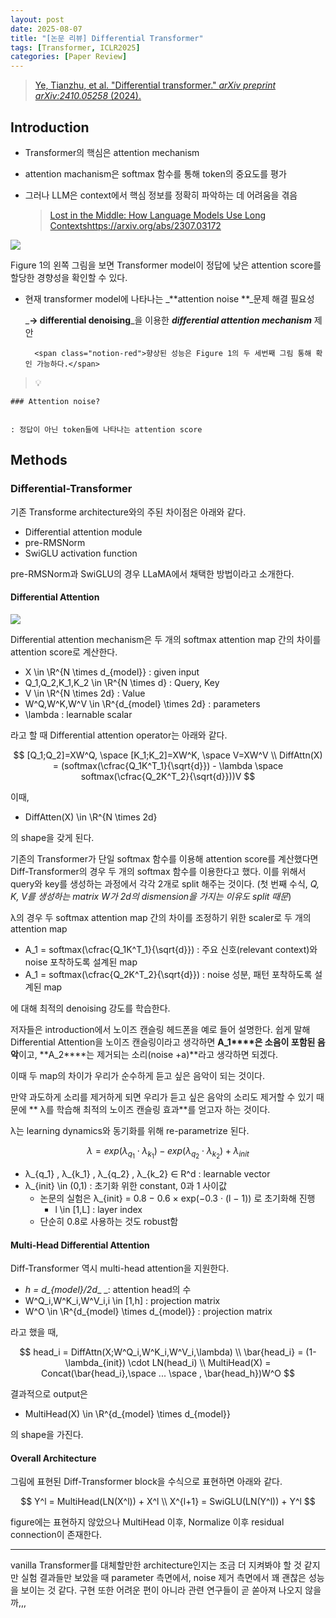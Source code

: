 ```yaml
---
layout: post
date: 2025-08-07
title: "[논문 리뷰] Differential Transformer"
tags: [Transformer, ICLR2025]
categories: [Paper Review]
---
```


> [Ye, Tianzhu, et al. "Differential transformer." ](https://arxiv.org/abs/2410.05258)[_arXiv preprint arXiv:2410.05258_](https://arxiv.org/abs/2410.05258)[ (2024).](https://arxiv.org/abs/2410.05258)



## Introduction

- Transformer의 핵심은 attention mechanism
- attention machanism은 softmax 함수를 통해 token의 중요도를 평가
- 그러나 LLM은 context에서 핵심 정보를 정확히 파악하는 데 어려움을 겪음

	> [Lost in the Middle: How Language Models Use Long Contextshttps://arxiv.org/abs/2307.03172](https://arxiv.org/abs/2307.03172)


![](https://prod-files-secure.s3.us-west-2.amazonaws.com/542b861c-36a8-4051-84e5-8804b6728dba/9083ea56-691a-4752-ae26-47f403431ac8/image.png?X-Amz-Algorithm=AWS4-HMAC-SHA256&X-Amz-Content-Sha256=UNSIGNED-PAYLOAD&X-Amz-Credential=ASIAZI2LB466ZAW6KT75%2F20250917%2Fus-west-2%2Fs3%2Faws4_request&X-Amz-Date=20250917T230105Z&X-Amz-Expires=3600&X-Amz-Security-Token=IQoJb3JpZ2luX2VjEDcaCXVzLXdlc3QtMiJHMEUCIEI4S511Ns1IjyaGaMZOMvufkdlPayNakakVFf39XSXvAiEAy2MndP2kMnuzNsgdjxGuj40J8YawYXyZxD9T7IQ%2Fx2MqiAQIsP%2F%2F%2F%2F%2F%2F%2F%2F%2F%2FARAAGgw2Mzc0MjMxODM4MDUiDC%2F9e6LpzQo%2BSQQ1tCrcA0mJXPQMe7mvN8%2FTKNwLJBE9gTLiHFsnTFDSKxBG0rJRW%2BBqEqa9tNjKCOI7o4bOaAVG1UHQloawLcyiUjcptx1%2BBFGQoLBf%2Bn2kD9PpnsprxJjKul%2FCnYB6P%2Fqfjga5w%2BPdMBwxKJbqjMnkUrSu3v8nX8jRemBLkW2CAJw3UaWQcsfDHSyz1%2BGIRK2nsX6fZxs5drc9idBfo7OBAX6Fg%2BXwWDg7F%2B6%2Fgm6rpZuUFRHk4fTOXdbMgcj0rGafbYaH5CyIx5b7Smn0rQ7L7ki5TYRQLFGNmuZJ5T0c5V85EXWbagfmOYeVrnxAey90lxzBxkRuHZ%2BiA8fnw83tuTnU7cEdzaBZb9iG0ky3V6fIaR4TWFvUNbzGbKVpUb37s3J6rHDsdtBBupKrGgotTon6D53vHW93uCmn5ZeGzuyMM%2BwnoX1SLqnqbEZTvB8OUJN%2BpMJsNG4%2BRfBkRsa35OzfYm9TL7wWoNbxDLGbh4AGR3zDogTrZs3MxCV7Mhm4XdtwI0tmn72YPddoxV8ObVKIwnNTBTBYlbxCw8%2BFLymLvT95UHy6Ty3XPe2herCA6oCWKx58xKMgIoHsMFe1M4wVcmMCpfAP5ttUqo4zpRzjw1yLmXe0qW94zTfARIPuMJn1rMYGOqUBNT%2BJk7f9aRcQsKDhPy711mcCd03Try0ua5ZHu4QMPNbhWB3EF6vntu2t4g9g9gUniJD2SQD1tMlBz%2FFaqsjvIoHn5pNo9PIPgtz8wuwagvVGrv8hDYIH8mhEoTqkFP7eZI3cE4P7xkML3Jw8uAv7V6rO8jYoj%2BgZ%2BtdDYzBOL%2FBCo9ssVLAqBD1s0MWa%2FOkvHD9TEGQ4oH4RFfRKXyOJxprKDrBw&X-Amz-Signature=df99567e4f79d6be84e85f2601e1badd58a89854c071f506b82bb6ad90e03471&X-Amz-SignedHeaders=host&x-amz-checksum-mode=ENABLED&x-id=GetObject)


Figure 1의 왼쪽 그림을 보면 Transformer model이 정답에 낮은 attention score를 할당한 경향성을 확인할 수 있다.

- 현재 transformer model에 나타나는 _**attention noise **_문제 해결 필요성

	_**→ differential denoising**_을 이용한 _**differential attention mechanism**_ 제안


		<span class="notion-red">향상된 성능은 Figure 1의 두 세번째 그림 통해 확인 가능하다.</span>


> 💡 


	### Attention noise?


	: 정답이 아닌 token들에 나타나는 attention score



## Methods



### Differential-Transformer


기존 Transforme architecture와의 주된 차이점은 아래와 같다.

- Differential attention module
- pre-RMSNorm
- SwiGLU activation function

pre-RMSNorm과 SwiGLU의 경우 LLaMA에서 채택한 방법이라고 소개한다.



#### Differential Attention


![](https://prod-files-secure.s3.us-west-2.amazonaws.com/542b861c-36a8-4051-84e5-8804b6728dba/116d70b2-1963-4810-9167-f4c7d8a06e8f/image.png?X-Amz-Algorithm=AWS4-HMAC-SHA256&X-Amz-Content-Sha256=UNSIGNED-PAYLOAD&X-Amz-Credential=ASIAZI2LB466ZAW6KT75%2F20250917%2Fus-west-2%2Fs3%2Faws4_request&X-Amz-Date=20250917T230105Z&X-Amz-Expires=3600&X-Amz-Security-Token=IQoJb3JpZ2luX2VjEDcaCXVzLXdlc3QtMiJHMEUCIEI4S511Ns1IjyaGaMZOMvufkdlPayNakakVFf39XSXvAiEAy2MndP2kMnuzNsgdjxGuj40J8YawYXyZxD9T7IQ%2Fx2MqiAQIsP%2F%2F%2F%2F%2F%2F%2F%2F%2F%2FARAAGgw2Mzc0MjMxODM4MDUiDC%2F9e6LpzQo%2BSQQ1tCrcA0mJXPQMe7mvN8%2FTKNwLJBE9gTLiHFsnTFDSKxBG0rJRW%2BBqEqa9tNjKCOI7o4bOaAVG1UHQloawLcyiUjcptx1%2BBFGQoLBf%2Bn2kD9PpnsprxJjKul%2FCnYB6P%2Fqfjga5w%2BPdMBwxKJbqjMnkUrSu3v8nX8jRemBLkW2CAJw3UaWQcsfDHSyz1%2BGIRK2nsX6fZxs5drc9idBfo7OBAX6Fg%2BXwWDg7F%2B6%2Fgm6rpZuUFRHk4fTOXdbMgcj0rGafbYaH5CyIx5b7Smn0rQ7L7ki5TYRQLFGNmuZJ5T0c5V85EXWbagfmOYeVrnxAey90lxzBxkRuHZ%2BiA8fnw83tuTnU7cEdzaBZb9iG0ky3V6fIaR4TWFvUNbzGbKVpUb37s3J6rHDsdtBBupKrGgotTon6D53vHW93uCmn5ZeGzuyMM%2BwnoX1SLqnqbEZTvB8OUJN%2BpMJsNG4%2BRfBkRsa35OzfYm9TL7wWoNbxDLGbh4AGR3zDogTrZs3MxCV7Mhm4XdtwI0tmn72YPddoxV8ObVKIwnNTBTBYlbxCw8%2BFLymLvT95UHy6Ty3XPe2herCA6oCWKx58xKMgIoHsMFe1M4wVcmMCpfAP5ttUqo4zpRzjw1yLmXe0qW94zTfARIPuMJn1rMYGOqUBNT%2BJk7f9aRcQsKDhPy711mcCd03Try0ua5ZHu4QMPNbhWB3EF6vntu2t4g9g9gUniJD2SQD1tMlBz%2FFaqsjvIoHn5pNo9PIPgtz8wuwagvVGrv8hDYIH8mhEoTqkFP7eZI3cE4P7xkML3Jw8uAv7V6rO8jYoj%2BgZ%2BtdDYzBOL%2FBCo9ssVLAqBD1s0MWa%2FOkvHD9TEGQ4oH4RFfRKXyOJxprKDrBw&X-Amz-Signature=0c7fd40f2c3b7a74ba574d19ecb960f8bd4d6e6263b5c4870a1074589aa393a7&X-Amz-SignedHeaders=host&x-amz-checksum-mode=ENABLED&x-id=GetObject)


Differential attention mechanism은 두 개의 softmax attention map 간의 차이를 attention score로 계산한다.

- X \in \R^{N \times d\_{model}} : given input
- Q\_1,Q\_2,K\_1,K\_2 \in \R^{N \times d} : Query, Key
- V \in \R^{N \times 2d} : Value
- W^Q,W^K,W^V \in \R^{d\_{model} \times 2d} : parameters
- \lambda : learnable scalar

라고 할 때 Differential attention operator는 아래와 같다.


$$
[Q_1;Q_2]=XW^Q, \space [K_1;K_2]=XW^K, \space V=XW^V \\
DiffAttn(X) = (softmax(\cfrac{Q_1K^T_1}{\sqrt{d}}) - \lambda \space softmax(\cfrac{Q_2K^T_2}{\sqrt{d}}))V
$$


이때,

- DiffAtten(X) \in \R^{N \times 2d}

의 shape을 갖게 된다.


기존의 Transformer가 단일 softmax 함수를 이용해 attention score를 계산했다면 Diff-Transformer의 경우 두 개의 softmax 함수를 이용한다고 했다. 이를 위해서 query와 key를 생성하는 과정에서 각각 2개로 split 해주는 것이다. <span class="notion-red">(첫 번째 수식, </span><span class="notion-red">_Q, K, V를 생성하는 matrix W가 2d의 dismension을 가지는 이유도 split 때문_</span><span class="notion-red">)</span>


 λ의 경우 두 softmax attention map 간의 차이를 조정하기 위한 scaler로 두 개의 attention map

- A\_1 = softmax(\cfrac{Q\_1K^T\_1}{\sqrt{d}}) : 주요 신호(relevant context)와 noise 포착하도록 설계된 map
- A\_1 = softmax(\cfrac{Q\_2K^T\_2}{\sqrt{d}}) : noise 성분, 패턴 포착하도록 설계된 map 

에 대해 최적의 denoising 강도를 학습한다.


저자들은 introduction에서 노이즈 캔슬링 헤드폰을 예로 들어 설명한다. 쉽게 말해 Differential Attention을 노이즈 캔슬링이라고 생각하면 **A\_1****은 소음이 포함된 음악**이고, **A\_2****는 제거되는 소리(noise +a)**라고 생각하면 되겠다. 


이때 두 map의 차이가 우리가 순수하게 듣고 싶은 음악이 되는 것이다. 


만약 과도하게 소리를 제거하게 되면 우리가 듣고 싶은 음악의 소리도 제거할 수 있기 때문에 ** λ를 학습해 최적의 노이즈 캔슬링 효과**를 얻고자 하는 것이다.


λ는 learning dynamics와 동기화를 위해 re-parametrize 된다.


$$
\lambda = exp(\lambda_{q_1} \cdot \lambda_{k_1}) - exp(\lambda_{q_2} \cdot \lambda_{k_2}) + \lambda_{init}
$$

- λ\_{q\_1} , λ\_{k\_1} , λ\_{q\_2} , λ\_{k\_2} ∈ R^d : learnable vector
- λ\_{init} \in (0,1) : 초기화 위한 constant, 0과 1 사이값
	- 논문의 실험은 λ\_{init} = 0.8 − 0.6 × exp(−0.3 · (l − 1)) 로 초기화해 진행
		- l \in [1,L] : layer index
	- 단순히 0.8로 사용하는 것도 robust함


#### **Multi-Head Differential Attention**


Diff-Transformer 역시 multi-head attention을 지원한다.

- _h = d\_{model}/2d__ _: attention head의 수
- W^Q\_i,W^K\_i,W^V\_i,i \in [1,h] : projection matrix
- W^O \in \R^{d\_{model} \times d\_{model}} : projection matrix

라고 했을 때,


$$
head_i = DiffAttn(X;W^Q_i,W^K_i,W^V_i,\lambda) \\
\bar{head_i} = (1-\lambda_{init}) \cdot LN(head_i) \\
MultiHead(X) = Concat(\bar{head_i},\space ... \space , \bar{head_h})W^O
$$


결과적으로 output은

- MultiHead(X) \in \R^{d\_{model} \times d\_{model}}

의 shape을 가진다.



#### Overall Architecture


그림에 표현된 Diff-Transformer block을 수식으로 표현하면 아래와 같다.


$$
Y^l = MultiHead(LN(X^l)) + X^l \\
X^{l+1} = SwiGLU(LN(Y^l)) + Y^l
$$


figure에는 표현하지 않았으나 MultiHead 이후, Normalize 이후 residual connection이 존재한다.


---


vanilla Transformer를 대체할만한 architecture인지는 조금 더 지켜봐야 할 것 같지만 실험 결과들만 보았을 때 parameter 측면에서, noise 제거 측면에서 꽤 괜찮은 성능을 보이는 것 같다. 구현 또한 어려운 편이 아니라 관련 연구들이 곧 쏟아져 나오지 않을까,,,

